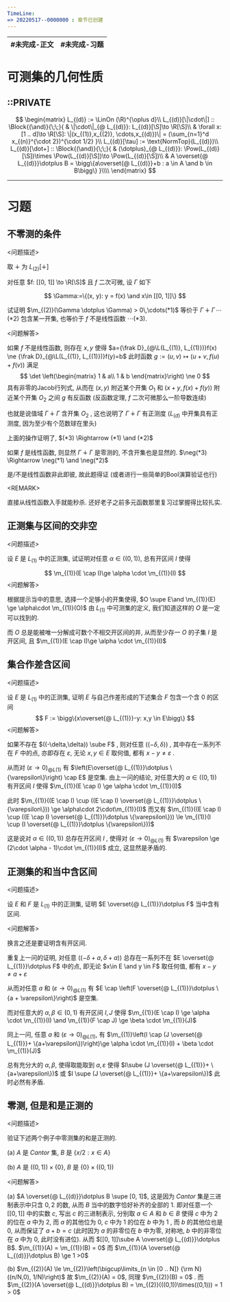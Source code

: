 ```yaml
---
TimeLine: 
=> 20220517--0000000 : 章节已创建
---
```

| #未完成-正文 | #未完成-习题 |
| ------------ | ------------ |

# 可测集的几何性质

## ::PRIVATE

$$
\begin{matrix}
L_{(d)} := \LinOn (\R)^{\oplus d}\\
L_{(d)}[\|\cdot\|] :: \Block{(\and)}{\;\;}{
    & \|\cdot\|_{@ L_{(d)}}: L_{(d)}[\S]\to \R[\S]\\
    & \forall x:[1 .. d]\to \R[\S]:
        \|(x_{(1)},x_{(2)}, \cdots,x_{(d)})\| = (\sum_{n=1}^d x_{(n)}^{\cdot 2})^{\cdot 1/2} 
}\\
L_{(d)}[\tau] := \text{NormTop}(L_{(d)})\\
L_{(d)}[\dot+] :: \Block{(\and)}{\;\;}{
    & (\dotplus)_{@ L_{(d)}}: \Pow(L_{(d)}[\S])\times \Pow(L_{(d)}[\S])\to \Pow(L_{(d)}[\S])\\
    & A \overset{@ L_{(d)}}\dotplus B  = \bigg\{a\overset{@ L_{(d)}}+b : a \in A \and b \in B\bigg\}
}\\\\
\end{matrix}
$$

***
# 习题

## 不零测的条件

\<问题描述\>

取 $\dotplus$ 为 $L_{(2)}[\dotplus]$

对任意 $f: [[0, 1]] \to \R[\S]$ 且 $f$ 二次可微, 设 $\Gamma$ 如下

$$
\Gamma:=\{(x, y): y = f(x) \and x\in [[0, 1]]\}
$$

试证明 $\m_{(2)}(\Gamma \dotplus \Gamma) > 0\,\cdots(*1)$ 等价于 $\Gamma \dotplus \Gamma\,\cdots(*2)$ 包含某一开集, 也等价于 $f$ 不是线性函数 $\cdots(*3)$. 

\<问题解答\>

如果 $f$ 不是线性函数, 则存在 $x, y$ 使得 $a={\frak D}_{@\L(L_{(1)}, L_{(1)})}f(x) \ne {\frak D}_{@\L(L_{(1)}, L_{(1)})}f(y)=b$ 此时函数 $g := (u, v) \mapsto (u+v, f(u) + f(v))$ 满足
$$
\det \left(\begin{matrix}
    1 & a\\
    1 & b
\end{matrix}\right) \ne 0
$$
具有非零的Jacob行列式, 从而在 $(x, y)$ 附近某个开集 $O_1$ 和 $(x+y, f(x)+f(y))$ 附近某个开集 $O_2$ 之间 $g$ 有反函数 (反函数定理, $f$ 二次可微那么一阶导数连续)

也就是说值域 $\Gamma \dotplus \Gamma$ 含开集 $O_2$ , 这也说明了 $\Gamma \dotplus \Gamma$ 有正测度 ($L_{(d)}$ 中开集具有正测度, 因为至少有个范数球在里头) 

上面的操作证明了, $(*3) \Rightarrow (*1) \and (*2)$

如果 $f$ 是线性函数, 则显然 $\Gamma\dotplus \Gamma$ 是零测的, 不含开集也是显然的. $\neg(*3) \Rightarrow \neg(*1) \and \neg(*2)$

是/不是线性函数非此即彼, 故此题得证 (或者进行一些简单的Bool演算验证也行)

\<REMARK\>

直接从线性函数入手就能秒杀. 还好老子之前多元函数那里复习过掌握得比较扎实. 

## 正测集与区间的交非空

\<问题描述\>

设 $E$ 是 $L_{(1)}$ 中的正测集, 试证明对任意 $\alpha \in ((0, 1))$, 总有开区间 $I$ 使得

$$
\m_{(1)}(E \cap I)\ge \alpha \cdot \m_{(1)}(I)
$$
\<问题解答\>

根据提示当中的意思, 选择一个足够小的开集使得, $O \supe E\and \m_{(1)}(E) \ge \alpha\cdot \m_{(1)}(O)$ 由 $L_{(1)}$ 中可测集的定义, 我们知道这样的 $O$ 是一定可以找到的. 

而 $O$ 总是能被唯一分解成可数个不相交开区间的并, 从而至少存一 $O$ 的子集 $I$ 是开区间, 且 $\m_{(1)}(E \cap I)\ge \alpha \cdot \m_{(1)}(I)$

## 集合作差含区间

\<问题描述\>

设 $E$ 是 $L_{(1)}$ 中的正测集, 证明 $E$ 与自己作差形成的下述集合 $F$ 包含一个含 $0$ 的区间
$$
F := \bigg\{x\overset{@ L_{(1)}}-y: x,y \in E\bigg\}
$$
\<问题解答\>

如果不存在 $((-\delta,\delta)) \sube F$ , 则对任意 $((-\delta, \delta))$ , 其中存在一系列不在 $F$ 中的点, 亦即存在 $\varepsilon$, 无论 $x,y\in E$ 取何值, 都有 $x-y\ne \varepsilon$ . 

从而对 $(\varepsilon \to 0)_{@ L(1)}$ 有 $\left(E\overset{@ L_{(1)}}\dotplus \{\varepsilon\}\right) \cap E$ 是空集. 由上一问的结论,  对任意大的 $\alpha\in((0, 1))$ 有开区间 $I$ 使得 $\m_{(1)}(E \cap I) \ge \alpha \cdot \m_{(1)}(I)$

此时 $\m_{(1)}((E \cap I) \cup ((E \cap I) \overset{@ L_{(1)}}\dotplus \{\varepsilon\})) \ge \alpha\cdot 2\cdot\m_{(1)}(I)$ 而又有 $\m_{(1)}((E \cap I) \cup ((E \cap I) \overset{@ L_{(1)}}\dotplus \{\varepsilon\})) \le \m_{(1)}(I \cup (I \overset{@ L_{(1)}}\dotplus \{\varepsilon\}))$

这是说对 $\alpha \in ((0, 1))$ 总存在开区间 $I$ , 使得对 $(\varepsilon \to 0)_{@ L(1)}$ 有 $\varepsilon \ge (2\cdot \alpha - 1)\cdot \m_{(1)}(I)$ 成立, 这显然是矛盾的. 

## 正测集的和当中含区间

\<问题描述\>

设 $E$ 和 $F$ 是 $L_{(1)}$ 中的正测集, 证明 $E \overset{@ L_{(1)}}\dotplus F$ 当中含有区间. 

\<问题解答\>

换言之还是要证明含有开区间. 

重复上一问的证明, 对任意 $((-\delta + a, \delta+a))$ 总存在一系列不在 $E \overset{@ L_{(1)}}\dotplus F$ 中的点, 即无论 $x\in E \and y \in F$ 取任何值, 都有 $x-y \ne a + \varepsilon$

从而对任意 $a$ 和 $(\varepsilon \to 0)_{@ L(1)}$ 有 $E \cap \left(F \overset{@ L_{(1)}}\dotplus \{a + \varepsilon\}\right)$ 是空集. 

而对任意大的 $\alpha,\beta \in (0, 1)$   有开区间 $I,J$ 使得 $\m_{(1)}(E \cap I) \ge \alpha \cdot \m_{(1)}(I) \and \m_{(1)}(F \cap J) \ge \beta \cdot \m_{(1)}(J)$

同上一问, 任意 $a$ 和 $(\varepsilon \to 0)_{@ L(1)}$, 有 $\m_{(1)}\left(I \cap (J \overset{@ L_{(1)}}+ \{a+\varepsilon\})\right)\ge \alpha \cdot \m_{(1)}(I) + \beta \cdot \m_{(1)}(J)$

总有充分大的 $\alpha, \beta$, 使得取能取到 $a, \varepsilon$ 使得 $I\sube (J \overset{@ L_{(1)}}+ \{a+\varepsilon\})$ 或 $I \supe (J \overset{@ L_{(1)}}+ \{a+\varepsilon\})$ 此时必然有矛盾. 

## 零测, 但是和是正测的

\<问题描述\>

验证下述两个例子中零测集的和是正测的. 

(a) $A$ 是 $Cantor$ 集, $B$ 是 $\{x/2: x\in A\}$

(b) $A$ 是 $((0, 1)) \times \{0\}$, $B$ 是 $\{0\} \times ((0, 1))$

\<问题解答\>

(a) $A \overset{@ L_{(d)}}\dotplus B \supe [0, 1]$, 这是因为 $Cantor$ 集是三进制表示中只含 $0,2$ 的数, 从而 $B$ 当中的数字恰好补齐的全部的 $1$. 即对任意一个 $[[0,1]]$ 中的实数 $c$, 写出 $c$ 的三进制表示, 分别取 $a \in A$ 和 $b \in B$ 使得 $c$ 中为 $2$ 的位在 $a$ 中为 $2$, 而 $a$ 的其他位为 $0$, $c$ 中为 $1$ 的位在 $b$ 中为 $1$ , 而 $b$ 的其他位也是 $0$, 从而保证了 $a+b=c$ (此时因为 $a$ 的非零位在 $b$ 中为零, 对称地, $b$ 中的非零位在 $a$ 中为 $0$, 此时没有进位). 
从而 $[[0, 1]]\sube A \overset{@ L_{(d)}}\dotplus B$. $\m_{(1)}(A) = \m_{(1)}(B) = 0$ 而 $\m_{(1)}(A \overset{@ L_{(d)}}\dotplus B) \ge 1 >0$

(b) $\m_{(2)}(A) \le \m_{(2)}\left(\bigcup\limits_{n \in [0 .. N]} {\rm N}((n/N,0), 1/N)\right)$ 故 $\m_{(2)}(A) = 0$, 同理 $\m_{(2)}(B) = 0$ . 而 $\m_{(2)}(A \overset{@ L_{(d)}}\dotplus B) = \m_{(2)}(((0,1))\times((0,1))) = 1 > 0$
